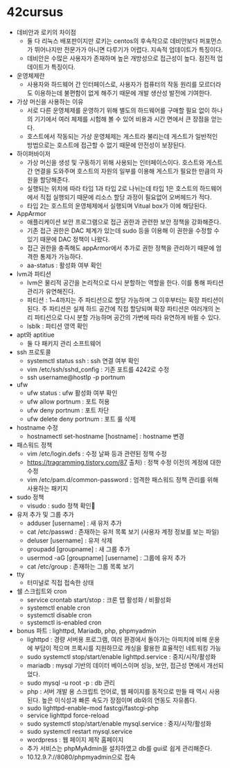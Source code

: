 # 42cursus

* 데비안과 로키의 차이점
  * 둘 다 리눅스 배포판이지만 로키는 centos의 후속작으로 데비안보다 퍼포먼스가 뛰어나지만 전문가가 아니면 다루기가 어렵다. 지속적 업데이트가 특징이다. 
  * 데비안은 수많은 사용자가 존재하며 높은 개방성으로 접근성이 높다. 점진적 업데이트가 특징이다.
* 운영체제란
  * 사용자와 하드웨어 간 인터페이스로, 사용자가 컴퓨터의 작동 원리를 모르더라도 이용하는데 불편함이 없게 해주기 때문에 개발 생산성 발전에 기여한다.
* 가상 머신을 사용하는 이유
  * 서로 다른 운영체제를 운영하기 위해 별도의 하드웨어를 구매할 필요 없이 하나의 기기에서 여러 체제를 시험해 볼 수 있어 비용과 시간 면에서 큰 장점을 얻는다.
  * 호스트에서 작동되는 가상 운영체제는 게스트라 불리는데 게스트가 일반적인 방법으로는 호스트에 접근할 수 없기 때문에 안전성이 보장된다.
* 하이퍼바이저
  * 가상 머신을 생성 및 구동하기 위해 사용되는 인터페이스이다. 호스트와 게스트 간 연결을 도와주며 호스트의 자원의 일부를 이용해 게스트가 필요한 만큼의 자원을 할당해준다.
  * 실행되는 위치에 따라 타입 1과 타입 2로 나뉘는데 타입 1은 호스트의 하드웨어에서 직접 실행되기 때문에 리소스 할당 과정이 필요없어 오버헤드가 적다. 
  * 타입 2는 호스트의 운영체제에서 실행되며 Vitual box가 이에 해당된다. 
* AppArmor
  * 애플리케이션 보안 프로그램으로 접근 권한과 관련한 보안 정책을 강화해준다.
  * 기존 접근 권한은 DAC 체계가 있는데 sudo 등을 이용해 이 권한을 수정할 수 있기 때문에 DAC 정책이 나왔다.
  * 접근 권한을 충족해도 appArmor에서 추가로 권한 정책을 관리하기 때문에 엄격한 통제가 가능하다.
  * aa-status : 활성화 여부 확인
* lvm과 파티션  
  * lvm은 물리적 공간을 논리적으로 다시 분할하는 역할을 한다. 이를 통해 파티션 관리가 유연해진다.  
  * 파티션 : 1~4까지는 주 파티션으로 할당 가능하며 그 이후부터는 확장 파티션이 된다. 주 파티션은 실제 하드 공간에 직접 할당되며 확장 파티션은 여러개의 논리 파티션으로 다시 분할 가능하며 공간의 가변에 따라 유연하게 바뀔 수 있다.  
  * lsblk : 파티션 영역 확인
* apt와 aptitiue
  * 둘 다 패키지 관리 소프트웨어 
* ssh 프로토콜
  * systemctl status ssh : ssh 연결 여부 확인
  * vim /etc/ssh/sshd_config : 기존 포트를 4242로 수정
  * ssh username@hostIp -p portnum
* ufw
  * ufw status : ufw 활성화 여부 확인
  * ufw allow portnum : 포트 허용
  * ufw deny portnum : 포트 차단
  * ufw delete deny portnum : 포트 룰 삭제
* hostname 수정
  * hostnamectl set-hostname [hostname] : hostname 변경
* 패스워드 정책
  * vim /etc/login.defs : 수정 날짜 등과 관련된 정책 수정
  * https://tragramming.tistory.com/87 출처) : 정책 수정 이전의 계정에 대한 수정
  * vim /etc/pam.d/common-password : 엄격한 패스워드 정책 관리를 위해 사용하는 패키지
* sudo 정책
  * visudo : sudo 정책 확인
* 유저 추가 및 그룹 추가
  * adduser [username] : 새 유저 추가
  * cat /etc/passwd : 존재하는 유저 목록 보기 (사용자 계정 정보를 보는 파일)
  * deluser [username] : 유저 삭제
  * groupadd [groupname] : 새 그룹 추가
  * usermod -aG [groupname] [username] : 그룹에 유저 추가
  * cat /etc/group : 존재하는 그룹 목록 보기
* tty
  * 터미널로 직접 접속한 상태
* 쉘 스크립트와 cron
  * service crontab start/stop : 크론 탭 활성화 / 비활성화
  * systemctl enable cron
  * systemctl disable cron
  * systemctl is-enabled cron
* bonus 파트 : lighttpd, Mariadb, php, phpmyadmin 
  * lighttpd : 경량 서버용 프로그램, 여러 환경에서 돌아가는 아피치에 비해 운용에 부담이 적으며 프록시를 지원하므로 캐싱을 활용한 효율적인 네트워킹 가능
  * sudo systemctl stop/start/enable lighttpd.service :  중지/시작/활성화
  * mariadb : mysql 기반의 데이터 베이스이며 성능, 보안, 접근성 면에서 개선되었다.
  * sudo mysql -u root -p : db 관리
  * php : 서버 개발 용 스크립트 언어로, 웹 페이지를 동적으로 만들 때 역시 사용된다. 높은 이식성과 빠른 속도가 장점이며 db와의 연동도 자유롭다.
  * sudo lighttpd-enable-mod fastcgi/fastcgi-php
  * service lighttpd force-reload
  * sudo systemctl stop/start/enable mysql.service : 중지/시작/활성화
  * sudo systemctl restart mysql.service
  * wordpress : 웹 페이지 제작 홈페이지
  * 추가 서비스는 phpMyAdmin을 설치하였고 db를 gui로 쉽게 관리해준다. 
  * 10.12.9.7://8080/phpmyadmin으로 접속
